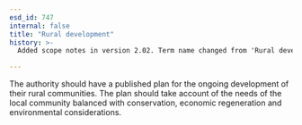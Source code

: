 ```yaml
---
esd_id: 747
internal: false
title: "Rural development"
history: >-
  Added scope notes in version 2.02. Term name changed from 'Rural development' to 'Community planning - rural development' in version 3.00. Name changed to 'Rural development' in version 4.00.

---
```


The authority should have a published plan for the ongoing development of their rural communities.  The plan should take account of the needs of the local community balanced with conservation, economic regeneration and environmental considerations.

